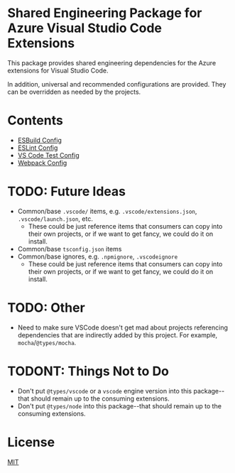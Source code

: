 # Shared Engineering Package for Azure Visual Studio Code Extensions

This package provides shared engineering dependencies for the Azure extensions for Visual Studio Code.

In addition, universal and recommended configurations are provided. They can be overridden as needed by the projects.

# Contents

- [ESBuild Config](./src/esbuild/README.md)
- [ESLint Config](./src/eslint/README.md)
- [VS Code Test Config](./src/vscode-test/README.md)
- [Webpack Config](./src/webpack/README.md)

# TODO: Future Ideas

- Common/base `.vscode/` items, e.g. `.vscode/extensions.json`, `.vscode/launch.json`, etc.
  - These could be just reference items that consumers can copy into their own projects, or if we want to get fancy, we could do it on install.
- Common/base `tsconfig.json` items
- Common/base ignores, e.g. `.npmignore`, `.vscodeignore`
  - These could be just reference items that consumers can copy into their own projects, or if we want to get fancy, we could do it on install.

# TODO: Other

- Need to make sure VSCode doesn't get mad about projects referencing dependencies that are indirectly added by this project. For example, `mocha`/`@types/mocha`.

# TODONT: Things Not to Do

- Don't put `@types/vscode` or a `vscode` engine version into this package--that should remain up to the consuming extensions.
- Don't put `@types/node` into this package--that should remain up to the consuming extensions.

# License

[MIT](LICENSE.md)
